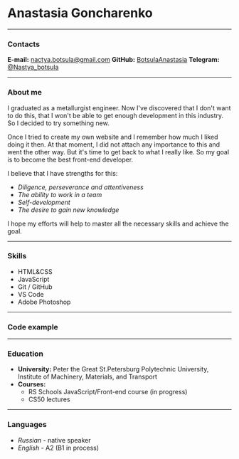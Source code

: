 # Anastasia Goncharenko
___
### Contacts
**E-mail:** nactya.botsula@gmail.com
**GitHub:** [BotsulaAnastasia](https://github.com/BotsulaAnastasia)
**Telegram:** [@Nastya_botsula](https://t.me/Nastya_botsula)
___
### About me
I graduated as a metallurgist engineer. Now I've discovered that I don't want to do this, that I won't be able to get enough development in this industry. So I decided to try something new.

Once I tried to create my own website and I remember how much I liked doing it then. At that moment, I did not attach any importance to this and went the other way. But it's time to get back to what I really like. So my goal is to become the best front-end developer. 

I believe that I have strengths for this: 
* *Diligence, perseverance and attentiveness*
* *The ability to work in a team*
* *Self-development*
* *The desire to gain new knowledge*

I hope my efforts will help to master all the necessary skills and achieve the goal.
___
### Skills
* HTML&CSS
* JavaScript
* Git / GitHub
* VS Code
* Adobe Photoshop
___
### Code example


___
### Education
* **University:** Peter the Great St.Petersburg Polytechnic University, 
Institute of Machinery, Materials, and Transport
* **Courses:**
    * RS Schools JavaScript/Front-end course (in progress)
    * CS50 lectures
___
### Languages
* *Russian* - native speaker
* *English* - A2 (B1 in process)
